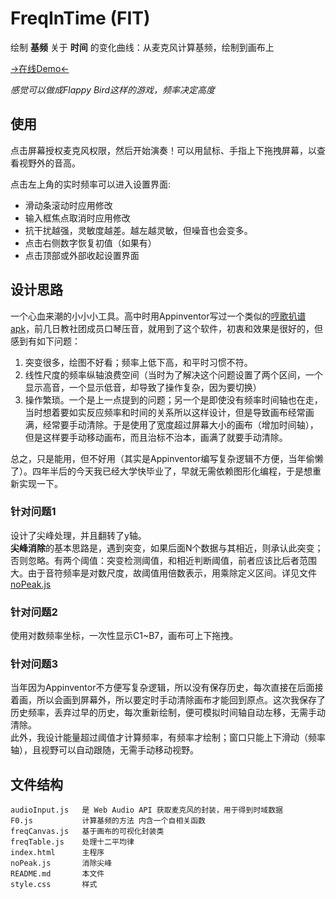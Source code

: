 # FreqInTime (FIT)
绘制 **基频** 关于 **时间** 的变化曲线：从麦克风计算基频，绘制到画布上

[→在线Demo←](https://madderscientist.github.io/FreqInTime/)

*感觉可以做成Flappy Bird这样的游戏，频率决定高度*

## 使用
点击屏幕授权麦克风权限，然后开始演奏！可以用鼠标、手指上下拖拽屏幕，以查看视野外的音高。

点击左上角的实时频率可以进入设置界面:
- 滑动条滚动时应用修改
- 输入框焦点取消时应用修改
- 抗干扰越强，灵敏度越差。越左越灵敏，但噪音也会变多。
- 点击右侧数字恢复初值（如果有）
- 点击顶部或外部收起设置界面

## 设计思路
一个心血来潮的小小小工具。高中时用Appinventor写过一个类似的[哼歌扒谱apk](https://www.bilibili.com/video/BV18E411A7kC/)，前几日教社团成员口琴压音，就用到了这个软件，初衷和效果是很好的，但感到有如下问题：
1. 突变很多，绘图不好看；频率上低下高，和平时习惯不符。
2. 线性尺度的频率纵轴浪费空间（当时为了解决这个问题设置了两个区间，一个显示高音，一个显示低音，却导致了操作复杂，因为要切换）
3. 操作繁琐。一个是上一点提到的问题；另一个是即使没有频率时间轴也在走，当时想着要如实反应频率和时间的关系所以这样设计，但是导致画布经常画满，经常要手动清除。于是使用了宽度超过屏幕大小的画布（增加时间轴），但是这样要手动移动画布，而且治标不治本，画满了就要手动清除。

总之，只是能用，但不好用（其实是Appinventor编写复杂逻辑不方便，当年偷懒了）。四年半后的今天我已经大学快毕业了，早就无需依赖图形化编程，于是想重新实现一下。

### 针对问题1
设计了尖峰处理，并且翻转了y轴。<br>
**尖峰消除**的基本思路是，遇到突变，如果后面N个数据与其相近，则承认此突变；否则忽略。有两个阈值：突变检测阈值，和相近判断阈值，前者应该比后者范围大。由于音符频率是对数尺度，故阈值用倍数表示，用乘除定义区间。详见文件[noPeak.js](./noPeak.js)

### 针对问题2
使用对数频率坐标，一次性显示C1~B7，画布可上下拖拽。

### 针对问题3
当年因为Appinventor不方便写复杂逻辑，所以没有保存历史，每次直接在后面接着画，所以会画到屏幕外，所以要定时手动清除画布才能回到原点。这次我保存了历史频率，丢弃过早的历史，每次重新绘制，便可模拟时间轴自动左移，无需手动清除。<br>
此外，我设计能量超过阈值才计算频率，有频率才绘制；窗口只能上下滑动（频率轴），且视野可以自动跟随，无需手动移动视野。

## 文件结构
```
audioInput.js   是 Web Audio API 获取麦克风的封装，用于得到时域数据
F0.js           计算基频的方法 内含一个自相关函数
freqCanvas.js   基于画布的可视化封装类
freqTable.js    处理十二平均律
index.html      主程序
noPeak.js       消除尖峰
README.md       本文件
style.css       样式
```